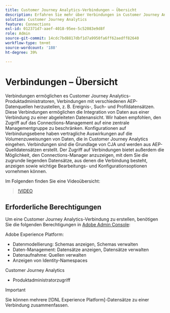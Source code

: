 ```yaml
---
title: Customer Journey Analytics-Verbindungen – Übersicht
description: Erfahren Sie mehr über Verbindungen in Customer Journey Analytics.
solution: Customer Journey Analytics
feature: Connections
exl-id: 012371d7-aaef-4018-95ee-5c52083e9d8f
role: Admin
source-git-commit: 14cdc7bd8817dbf1d7a9950fa6ff62aedff82640
workflow-type: tm+mt
source-wordcount: '188'
ht-degree: 39%

---
```


# Verbindungen – Übersicht

Verbindungen ermöglichen es Customer Journey Analytics-Produktadministratoren, Verbindungen mit verschiedenen AEP-Datenquellen herzustellen, z. B. Ereignis-, Such- und Profildatensätzen. Diese Verbindungen ermöglichen die Integration von Daten aus einer Verbindung zu einer abgeleiteten Datenansicht. Wir haben empfohlen, den Zugriff auf das Connections-Management auf eine zentrale Managementgruppe zu beschränken. Konfigurationen auf Verbindungsebene haben vertragliche Auswirkungen auf die Volumenzuweisungen von Daten, die in Customer Journey Analytics eingehen.
Verbindungen sind die Grundlage von CJA und werden aus AEP-Quelldatensätzen erstellt. Der Zugriff auf Verbindungen bietet außerdem die Möglichkeit, den Connections-Manager anzuzeigen, mit dem Sie die zugrunde liegenden Datensätze, aus denen die Verbindung besteht, anzeigen sowie wichtige Bearbeitungs- und Konfigurationsoptionen vornehmen können.

Im Folgenden finden Sie eine Videoübersicht:

>[!VIDEO](https://video.tv.adobe.com/v/35111/?quality=12&learn=on)

## Erforderliche Berechtigungen

Um eine Customer Journey Analytics-Verbindung zu erstellen, benötigen Sie die folgenden Berechtigungen in [Adobe Admin Console](https://helpx.adobe.com/de/enterprise/admin-guide.html/enterprise/using/manage-permissions-and-roles.ug.html):

Adobe Experience Platform:
* Datenmodellierung: Schemas anzeigen, Schemas verwalten
* Daten-Management: Datensätze anzeigen, Datensätze verwalten
* Datenaufnahme: Quellen verwalten
* Anzeigen von Identity-Namespaces

Customer Journey Analytics
* Produktadministratorzugriff

>[!IMPORTANT]
>
>Sie können mehrere [!DNL Experience Platform]-Datensätze zu einer Verbindung zusammenfassen.

